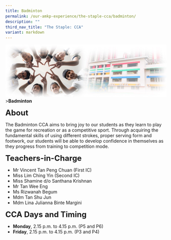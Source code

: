 ```yaml
---
title: Badminton
permalink: /our-amkp-experience/the-staple-cca/badminton/
description: ""
third_nav_title: "The Staple: CCA"
variant: markdown
---
```

![Sub-banner](/images/sub%20banner.jpg)
&gt;**Badminton**

**<font size="5">About</font>**

The Badminton CCA aims to bring joy to our students as they learn to play the game for recreation or as a competitive sport. Through acquiring the fundamental skills of using different strokes, proper serving form and footwork, our students will be able to develop confidence in themselves as they progress from training to competition mode.

**<font size="5">Teachers-in-Charge</font>**
* Mr Vincent Tan Peng Chuan (First IC)
* Miss Lim Ching Yin (Second IC)
* Miss Shamine d/o Santhana Krishnan
* Mr Tan Wee Eng
* Ms Rizwanah Begum
* Mdm Tan Shu Jun
* Mdm Lina Julianna Binte Margini


**<font size="5">   CCA Days and Timing</font>**
* **Monday**, 2.15 p.m. to 4.15 p.m. (P5 and P6)
* **Friday**, 2.15 p.m. to 4.15 p.m. (P3 and P4)
